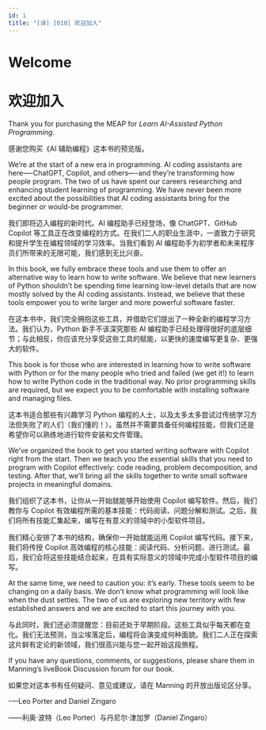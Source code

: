 ```yaml
---
id: 1
title: "[译] [010] 欢迎加入"
---
```


# Welcome

# 欢迎加入

Thank you for purchasing the MEAP for _Learn AI-Assisted Python Programming_.

感谢您购买《AI 辅助编程》这本书的预览版。

We’re at the start of a new era in programming. AI coding assistants are here—-ChatGPT, Copilot, and others—-and they’re transforming how people program. The two of us have spent our careers researching and enhancing student learning of programming. We have never been more excited about the possibilities that AI coding assistants bring for the beginner or would-be programmer.

我们即将迈入编程的新时代。AI 编程助手已经登场，像 ChatGPT、GitHub Copilot 等工具正在改变编程的方式。在我们二人的职业生涯中，一直致力于研究和提升学生在编程领域的学习效率。当我们看到 AI 编程助手为初学者和未来程序员们所带来的无限可能，我们感到无比兴奋。

In this book, we fully embrace these tools and use them to offer an alternative way to learn how to write software. We believe that new learners of Python shouldn’t be spending time learning low-level details that are now mostly solved by the AI coding assistants. Instead, we believe that these tools empower you to write larger and more powerful software faster.

在这本书中，我们完全拥抱这些工具，并借助它们提出了一种全新的编程学习方法。我们认为，Python 新手不该深究那些 AI 编程助手已经处理得很好的底层细节；与此相反，你应该充分享受这些工具的赋能，以更快的速度编写更复杂、更强大的软件。

This book is for those who are interested in learning how to write software with Python or for the many people who tried and failed (we get it!) to learn how to write Python code in the traditional way. No prior programming skills are required, but we expect you to be comfortable with installing software and managing files.

这本书适合那些有兴趣学习 Python 编程的人士，以及太多太多尝试过传统学习方法但失败了的人们（我们懂的！）。虽然并不需要具备任何编程技能，但我们还是希望你可以熟练地进行软件安装和文件管理。

We’ve organized the book to get you started writing software with Copilot right from the start. Then we teach you the essential skills that you need to program with Copilot effectively: code reading, problem decomposition, and testing. After that, we’ll bring all the skills together to write small software projects in meaningful domains.

我们组织了这本书，让你从一开始就能够开始使用 Copilot 编写软件。然后，我们教你与 Copilot 有效编程所需的基本技能：代码阅读、问题分解和测试。之后，我们将所有技能汇集起来，编写在有意义的领域中的小型软件项目。

我们精心安排了本书的结构，确保你一开始就能运用 Copilot 编写代码。接下来，我们将传授 Copilot 高效编程的核心技能：阅读代码、分析问题、进行测试。最后，我们会将这些技能结合起来，在具有实际意义的领域中完成小型软件项目的编写。

At the same time, we need to caution you: it’s early. These tools seem to be changing on a daily basis. We don’t know what programming will look like when the dust settles. The two of us are exploring new territory with few established answers and we are excited to start this journey with you.

与此同时，我们还必须提醒您：目前还处于早期阶段。这些工具似乎每天都在变化。我们无法预测，当尘埃落定后，编程将会演变成何种面貌。我们二人正在探索这片鲜有定论的新领域，我们很高兴能与您一起开始这段旅程。

If you have any questions, comments, or suggestions, please share them in Manning’s liveBook Discussion forum for our book.

如果您对这本书有任何疑问、意见或建议，请在 Manning 的开放出版论区分享。

-—Leo Porter and Daniel Zingaro

——利奥·波特（Leo Porter）与丹尼尔·津加罗（Daniel Zingaro）
